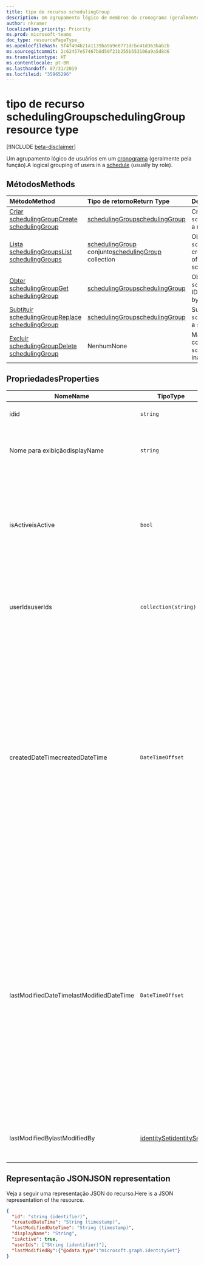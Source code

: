 ```yaml
---
title: tipo de recurso schedulingGroup
description: Um agrupamento lógico de membros do cronograma (geralmente pela função).
author: nkramer
localization_priority: Priority
ms.prod: microsoft-teams
doc_type: resourcePageType_
ms.openlocfilehash: 9f4f494b21a1139ba9a9e0771dcbc41d363bab2b
ms.sourcegitcommit: 2c62457e57467b8d50f21b255b553106a9a5d8d6
ms.translationtype: HT
ms.contentlocale: pt-BR
ms.lasthandoff: 07/31/2019
ms.locfileid: "35965296"
---
```

# <a name="schedulinggroup-resource-type"></a><span data-ttu-id="a1356-103">tipo de recurso schedulingGroup</span><span class="sxs-lookup"><span data-stu-id="a1356-103">schedulingGroup resource type</span></span>

[!INCLUDE [beta-disclaimer](../../includes/beta-disclaimer.md)]

<span data-ttu-id="a1356-104">Um agrupamento lógico de usuários em um [cronograma](schedule.md) (geralmente pela função).</span><span class="sxs-lookup"><span data-stu-id="a1356-104">A logical grouping of users in a [schedule](schedule.md) (usually by role).</span></span> 

## <a name="methods"></a><span data-ttu-id="a1356-105">Métodos</span><span class="sxs-lookup"><span data-stu-id="a1356-105">Methods</span></span>

| <span data-ttu-id="a1356-106">Método</span><span class="sxs-lookup"><span data-stu-id="a1356-106">Method</span></span>       | <span data-ttu-id="a1356-107">Tipo de retorno</span><span class="sxs-lookup"><span data-stu-id="a1356-107">Return Type</span></span>  |<span data-ttu-id="a1356-108">Descrição</span><span class="sxs-lookup"><span data-stu-id="a1356-108">Description</span></span>|
|:---------------|:--------|:----------|
|[<span data-ttu-id="a1356-109">Criar schedulingGroup</span><span class="sxs-lookup"><span data-stu-id="a1356-109">Create schedulingGroup</span></span>](../api/schedule-post-schedulinggroups.md) | [<span data-ttu-id="a1356-110">schedulingGroup</span><span class="sxs-lookup"><span data-stu-id="a1356-110">schedulingGroup</span></span>](schedulinggroup.md) | <span data-ttu-id="a1356-111">Criar uma página `schedulingGroup`.</span><span class="sxs-lookup"><span data-stu-id="a1356-111">Create a new `schedulingGroup`.</span></span>|
|[<span data-ttu-id="a1356-112">Lista schedulingGroups</span><span class="sxs-lookup"><span data-stu-id="a1356-112">List schedulingGroups</span></span>](../api/schedule-list-schedulinggroups.md) | <span data-ttu-id="a1356-113">[schedulingGroup](schedulinggroup.md) conjunto</span><span class="sxs-lookup"><span data-stu-id="a1356-113">[schedulingGroup](schedulinggroup.md) collection</span></span> | <span data-ttu-id="a1356-114">Obter uma lista dos `schedulingGroups` em um cronograma.</span><span class="sxs-lookup"><span data-stu-id="a1356-114">Get the list of `schedulingGroups` in a schedule.</span></span>|
|[<span data-ttu-id="a1356-115">Obter schedulingGroup</span><span class="sxs-lookup"><span data-stu-id="a1356-115">Get schedulingGroup</span></span>](../api/schedulinggroup-get.md) | [<span data-ttu-id="a1356-116">schedulingGroup</span><span class="sxs-lookup"><span data-stu-id="a1356-116">schedulingGroup</span></span>](schedulinggroup.md) | <span data-ttu-id="a1356-117">Obter um `schedulingGroup` por ID.</span><span class="sxs-lookup"><span data-stu-id="a1356-117">Get a `schedulingGroup` by ID.</span></span>|
|[<span data-ttu-id="a1356-118">Subtituir schedulingGroup</span><span class="sxs-lookup"><span data-stu-id="a1356-118">Replace schedulingGroup</span></span>](../api/schedulinggroup-put.md) | [<span data-ttu-id="a1356-119">schedulingGroup</span><span class="sxs-lookup"><span data-stu-id="a1356-119">schedulingGroup</span></span>](schedulinggroup.md) | <span data-ttu-id="a1356-120">Substituir um `schedulingGroup`.</span><span class="sxs-lookup"><span data-stu-id="a1356-120">Replace a `schedulingGroup`.</span></span>|
|[<span data-ttu-id="a1356-121">Excluir schedulingGroup</span><span class="sxs-lookup"><span data-stu-id="a1356-121">Delete schedulingGroup</span></span>](../api/schedulinggroup-delete.md) | <span data-ttu-id="a1356-122">Nenhum</span><span class="sxs-lookup"><span data-stu-id="a1356-122">None</span></span> | <span data-ttu-id="a1356-123">Marcar `schedulingGroup` como inativa.</span><span class="sxs-lookup"><span data-stu-id="a1356-123">Mark `schedulingGroup` as inactive.</span></span>|

## <a name="properties"></a><span data-ttu-id="a1356-124">Propriedades</span><span class="sxs-lookup"><span data-stu-id="a1356-124">Properties</span></span>
|<span data-ttu-id="a1356-125">Nome</span><span class="sxs-lookup"><span data-stu-id="a1356-125">Name</span></span>          |<span data-ttu-id="a1356-126">Tipo</span><span class="sxs-lookup"><span data-stu-id="a1356-126">Type</span></span>           |<span data-ttu-id="a1356-127">Descrição</span><span class="sxs-lookup"><span data-stu-id="a1356-127">Description</span></span>                                                                                 |
|--------------|---------------|--------------------------------------------------------------------------------------------|
| <span data-ttu-id="a1356-128">id</span><span class="sxs-lookup"><span data-stu-id="a1356-128">id</span></span>            | `string`      |<span data-ttu-id="a1356-129">A ID da tarefa `schedulingGroup`.</span><span class="sxs-lookup"><span data-stu-id="a1356-129">ID of the `schedulingGroup`.</span></span>|
| <span data-ttu-id="a1356-130">Nome para exibição</span><span class="sxs-lookup"><span data-stu-id="a1356-130">displayName</span></span>   | `string`      | <span data-ttu-id="a1356-131">O nome de exibição do grupo `schedulingGroup`.</span><span class="sxs-lookup"><span data-stu-id="a1356-131">The display name for the `schedulingGroup`.</span></span> <span data-ttu-id="a1356-132">Obrigatório.</span><span class="sxs-lookup"><span data-stu-id="a1356-132">Required.</span></span> |
| <span data-ttu-id="a1356-133">isActive</span><span class="sxs-lookup"><span data-stu-id="a1356-133">isActive</span></span>          |`bool`      | <span data-ttu-id="a1356-134">Indica se o `schedulingGroup` pode ser usada na criação de novas entidades ou atualizar as existentes.</span><span class="sxs-lookup"><span data-stu-id="a1356-134">Indicates whether the `schedulingGroup` can be used when creating new entities or updating existing ones.</span></span> <span data-ttu-id="a1356-135">Obrigatório.</span><span class="sxs-lookup"><span data-stu-id="a1356-135">Required.</span></span> |
| <span data-ttu-id="a1356-136">userIds</span><span class="sxs-lookup"><span data-stu-id="a1356-136">userIds</span></span>       | `collection(string)`    |  <span data-ttu-id="a1356-137">A lista de IDs é membro de usuários da `schedulingGroup`.</span><span class="sxs-lookup"><span data-stu-id="a1356-137">The list of user IDs that are a member of the `schedulingGroup`.</span></span> <span data-ttu-id="a1356-138">Obrigatório.</span><span class="sxs-lookup"><span data-stu-id="a1356-138">Required.</span></span> |
| <span data-ttu-id="a1356-139">createdDateTime</span><span class="sxs-lookup"><span data-stu-id="a1356-139">createdDateTime</span></span>       |`DateTimeOffset`        |<span data-ttu-id="a1356-140">O carimbo de hora em que isso `schedulingGroup` foi criado pela primeira vez.</span><span class="sxs-lookup"><span data-stu-id="a1356-140">The time stamp in which this `schedulingGroup` was first created.</span></span> <span data-ttu-id="a1356-141">O tipo Timestamp representa informações de data e hora usando o formato ISO 8601 e está sempre no horário UTC.</span><span class="sxs-lookup"><span data-stu-id="a1356-141">The Timestamp type represents date and time information using ISO 8601 format and is always in UTC time.</span></span> <span data-ttu-id="a1356-142">Por exemplo, meia-noite em UTC no dia 1º de janeiro de 2014 teria esta aparência: '2014-01-01T00:00:00Z'.</span><span class="sxs-lookup"><span data-stu-id="a1356-142">For example, midnight UTC on Jan 1, 2014 would look like this: '2014-01-01T00:00:00Z'.</span></span> |
| <span data-ttu-id="a1356-143">lastModifiedDateTime</span><span class="sxs-lookup"><span data-stu-id="a1356-143">lastModifiedDateTime</span></span>      |`DateTimeOffset`        |<span data-ttu-id="a1356-144">O carimbo de hora em que isso `schedulingGroup` foi criado pela última vez.</span><span class="sxs-lookup"><span data-stu-id="a1356-144">The time stamp in which this `schedulingGroup` was last updated.</span></span> <span data-ttu-id="a1356-145">O tipo Timestamp representa informações de data e hora usando o formato ISO 8601 e está sempre no horário UTC.</span><span class="sxs-lookup"><span data-stu-id="a1356-145">The Timestamp type represents date and time information using ISO 8601 format and is always in UTC time.</span></span> <span data-ttu-id="a1356-146">Por exemplo, meia-noite em UTC no dia 1º de janeiro de 2014 teria esta aparência: '2014-01-01T00:00:00Z'.</span><span class="sxs-lookup"><span data-stu-id="a1356-146">For example, midnight UTC on Jan 1, 2014 would look like this: '2014-01-01T00:00:00Z'.</span></span> |
| <span data-ttu-id="a1356-147">lastModifiedBy</span><span class="sxs-lookup"><span data-stu-id="a1356-147">lastModifiedBy</span></span>        | [<span data-ttu-id="a1356-148">identitySet</span><span class="sxs-lookup"><span data-stu-id="a1356-148">identitySet</span></span>](identityset.md) |<span data-ttu-id="a1356-149">A identidade da última atualização `schedulingGroup`.</span><span class="sxs-lookup"><span data-stu-id="a1356-149">The identity that last updated this `schedulingGroup`.</span></span>|

## <a name="json-representation"></a><span data-ttu-id="a1356-150">Representação JSON</span><span class="sxs-lookup"><span data-stu-id="a1356-150">JSON representation</span></span>

<span data-ttu-id="a1356-151">Veja a seguir uma representação JSON do recurso.</span><span class="sxs-lookup"><span data-stu-id="a1356-151">Here is a JSON representation of the resource.</span></span>

<!-- {
  "blockType": "resource",
  "keyProperty": "id",
  "@odata.type": "microsoft.graph.schedulingGroup",
  "baseType": "microsoft.graph.changeTrackedEntity"
}-->

```json
{
  "id": "string (identifier)",
  "createdDateTime": "String (timestamp)",
  "lastModifiedDateTime": "String (timestamp)",
  "displayName": "String",
  "isActive": true,
  "userIds": ["String (identifier)"],
  "lastModifiedBy":{"@odata.type":"microsoft.graph.identitySet"}
}
```


<!-- uuid: 8fcb5dbc-d5aa-4681-8e31-b001d5168d79
2015-10-25 14:57:30 UTC -->
<!--
{
  "type": "#page.annotation",
  "description": "schedulingGroup resource",
  "keywords": "",
  "section": "documentation",
  "tocPath": "",
  "suppressions": []
}
-->
